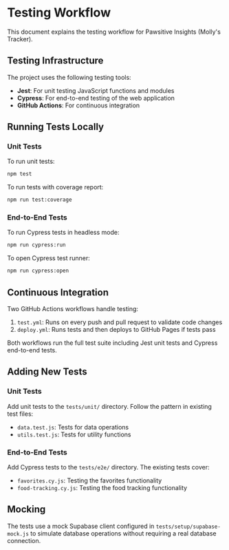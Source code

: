 # Testing Workflow

This document explains the testing workflow for Pawsitive Insights (Molly's Tracker).

## Testing Infrastructure

The project uses the following testing tools:

- **Jest**: For unit testing JavaScript functions and modules
- **Cypress**: For end-to-end testing of the web application
- **GitHub Actions**: For continuous integration

## Running Tests Locally

### Unit Tests

To run unit tests:

```bash
npm test
```

To run tests with coverage report:

```bash
npm run test:coverage
```

### End-to-End Tests

To run Cypress tests in headless mode:

```bash
npm run cypress:run
```

To open Cypress test runner:

```bash
npm run cypress:open
```

## Continuous Integration

Two GitHub Actions workflows handle testing:

1. `test.yml`: Runs on every push and pull request to validate code changes
2. `deploy.yml`: Runs tests and then deploys to GitHub Pages if tests pass

Both workflows run the full test suite including Jest unit tests and Cypress end-to-end tests.

## Adding New Tests

### Unit Tests

Add unit tests to the `tests/unit/` directory. Follow the pattern in existing test files:

- `data.test.js`: Tests for data operations
- `utils.test.js`: Tests for utility functions

### End-to-End Tests

Add Cypress tests to the `tests/e2e/` directory. The existing tests cover:

- `favorites.cy.js`: Testing the favorites functionality
- `food-tracking.cy.js`: Testing the food tracking functionality

## Mocking

The tests use a mock Supabase client configured in `tests/setup/supabase-mock.js` to simulate database operations without requiring a real database connection.
